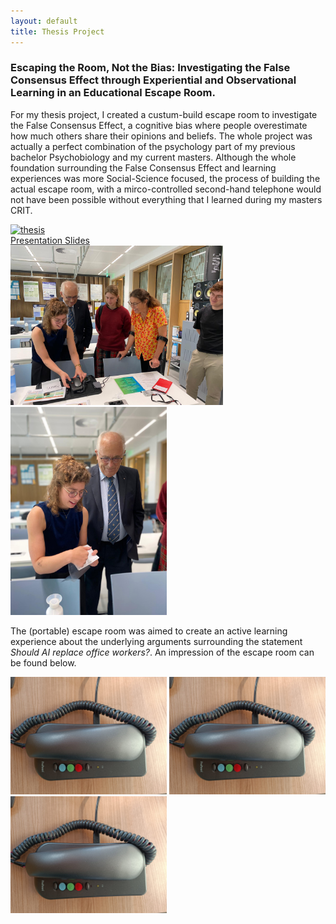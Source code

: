 ```yaml
---
layout: default
title: Thesis Project
---
```


<h3>Escaping the Room, Not the Bias: Investigating the False Consensus Effect through Experiential and Observational Learning in an Educational Escape Room.</h3>

For my thesis project, I created a custum-build escape room to investigate the False Consensus Effect, a cognitive bias where people overestimate how much others share their opinions and beliefs. The whole project was actually a perfect combination of the psychology part of my previous bachelor Psychobiology and my current masters. Although the whole foundation surrounding the False Consensus Effect and learning experiences was more Social-Science focused, the process of building the actual escape room, with a mirco-controlled second-hand telephone would not have been possible without everything that I learned during my masters CRIT. 

<div project-wrapper>
    <a href="docs/thesis_presentation.pdf" class="image-overlay-link">
        <div class="image-overlay-container">
            <img class="projects-square" src="/portfolio/images/present.jpg" alt="thesis">
            <div class="overlay-text">Presentation Slides</div>
        </div>
    </a>
    <img src="images/escape2.jpg" width= "340" heigth="250" alt="tel">
    <img src="images/escape3.jpg" width="250" heigth="400" alt="tel">
    
<div>

The (portable) escape room was aimed to create an active learning experience about the underlying arguments surrounding the statement *Should AI replace office workers?*. An impression of the escape room can be found below. 

<img src="images/telephone.jpeg" width= "250" heigth="250" alt="tel">
<img src="images/telephone.jpeg" width= "250" heigth="250" alt="tel">
<img src="images/telephone.jpeg" width= "250" heigth="250" alt="tel">